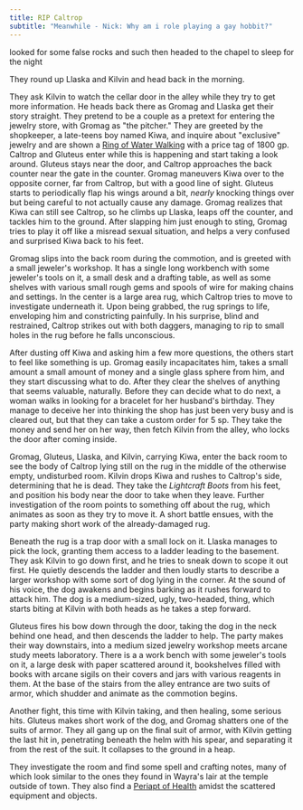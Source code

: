 ```yaml
---
title: RIP Caltrop
subtitle: "Meanwhile - Nick: Why am i role playing a gay hobbit?"
---
```


looked for some false rocks and such then headed to the chapel to sleep for the night

They round up Llaska and Kilvin and head back in the morning.

They ask Kilvin to watch the cellar door in the alley while they try to get more information.  He heads back there as Gromag and Llaska get their story straight.  They pretend to be a couple as a pretext for entering the jewelry store, with Gromag as "the pitcher."  They are greeted by the shopkeeper, a late-teens boy named Kiwa, and inquire about "exclusive" jewelry and are shown a <a href="https://www.dndbeyond.com/magic-items/{{ 'Ring of Water Walking' | downcase | split: ' ' | join: '-' }}">Ring of Water Walking</a> with a price tag of 1800 gp.  Caltrop and Gluteus enter while this is happening and start taking a look around.  Gluteus stays near the door, and Caltrop approaches the back counter near the gate in the counter.  Gromag maneuvers Kiwa over to the opposite corner, far from Caltrop, but with a good line of sight.  Gluteus starts to periodically flap his wings around a bit, *nearly* knocking things over but being careful to not actually cause any damage.  Gromag realizes that Kiwa can still see Caltrop, so he climbs up Llaska, leaps off the counter, and tackles him to the ground.  After slapping him just enough to sting, Gromag tries to play it off like a misread sexual situation, and helps a very confused and surprised Kiwa back to his feet.

Gromag slips into the back room during the commotion, and is greeted with a small jeweler's workshop.  It has a single long workbench with some jeweler's tools on it, a small desk and a drafting table, as well as some shelves with various small rough gems and spools of wire for making chains and settings.  In the center is a large area rug, which Caltrop tries to move to investigate underneath it.  Upon being grabbed, the rug springs to life, enveloping him and constricting painfully.  In his surprise, blind and restrained, Caltrop strikes out with both daggers, managing to rip to small holes in the rug before he falls unconscious.

After dusting off Kiwa and asking him a few more questions, the others start to feel like something is up.  Gromag easily incapacitates him, takes a small amount a small amount of money and a single glass sphere from him, and they start discussing what to do.  After they clear the shelves of anything that seems valuable, naturally.  Before they can decide what to do next, a woman walks in looking for a bracelet for her husband's birthday.  They manage to deceive her into thinking the shop has just been very busy and is cleared out, but that they can take a custom order for 5 sp.  They take the money and send her on her way, then fetch Kilvin from the alley, who locks the door after coming inside.

Gromag, Gluteus, Llaska, and Kilvin, carrying Kiwa, enter the back room to see the body of Caltrop lying still on the rug in the middle of the otherwise empty, undisturbed room.  Kilvin drops Kiwa and rushes to Caltrop's side, determining that he is dead.  They take the *Lightcraft Boots* from his feet, and position his body near the door to take when they leave.  Further investigation of the room points to something off about the rug, which animates as soon as they try to move it.  A short battle ensues, with the party making short work of the already-damaged rug.

Beneath the rug is a trap door with a small lock on it.  Llaska manages to pick the lock, granting them access to a ladder leading to the basement.  They ask Kilvin to go down first, and he tries to sneak down to scope it out first.  He quietly descends the ladder and then loudly starts to describe a larger workshop with some sort of dog lying in the corner.  At the sound of his voice, the dog awakens and begins barking as it rushes forward to attack him.  The dog is a medium-sized, ugly, two-headed, thing, which starts biting at Kilvin with both heads as he takes a step forward.

Gluteus fires his bow down through the door, taking the dog in the neck behind one head, and then descends the ladder to help.  The party makes their way downstairs, into a medium sized jewelry workshop meets arcane study meets laboratory.  There is a a work bench with some jeweler's tools on it, a large desk with paper scattered around it, bookshelves filled with books with arcane sigils on their covers and jars with various reagents in them.  At the base of the stairs from the alley entrance are two suits of armor, which shudder and animate as the commotion begins.

Another fight, this time with Kilvin taking, and then healing, some serious hits.  Gluteus makes short work of the dog, and Gromag shatters one of the suits of armor.  They all gang up on the final suit of armor, with Kilvin getting the last hit in, penetrating beneath the helm with his spear, and separating it from the rest of the suit.  It collapses to the ground in a heap.

They investigate the room and find some spell and crafting notes, many of which look similar to the ones they found in Wayra's lair at the temple outside of town.  They also find a <a href="https://www.dndbeyond.com/magic-items/{{ 'Periapt of Health' | downcase | split: ' ' | join: '-' }}">Periapt of Health</a> amidst the scattered equipment and objects.
